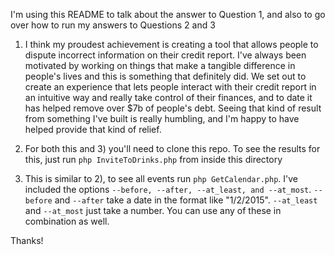 I'm using this README to talk about the answer to Question 1, and also to go over how to run my answers to Questions 2 and 3

1) I think my proudest achievement is creating a tool that allows people to dispute incorrect information on their credit report. I've always been motivated by working on things that make a tangible difference in people's lives and this is something that definitely did. We set out to create an experience that lets people interact with their credit report in an intuitive way and really take control of their finances, and to date it has helped remove over $7b of people's debt. Seeing that kind of result from something I've built is really humbling, and I'm happy to have helped provide that kind of relief.

2) For both this and 3) you'll need to clone this repo. To see the results for this, just run `php InviteToDrinks.php` from inside this directory

3) This is similar to 2), to see all events run `php GetCalendar.php`. I've included the options `--before, --after, --at_least, and --at_most`. `--before` and `--after` take a date in the format like "1/2/2015". `--at_least` and `--at_most` just take a number. You can use any of these in combination as well.

Thanks!

